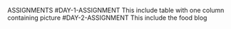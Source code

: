 ASSIGNMENTS
#DAY-1-ASSIGNMENT
This include table with one column containing picture
#DAY-2-ASSIGNMENT
This include the food blog
